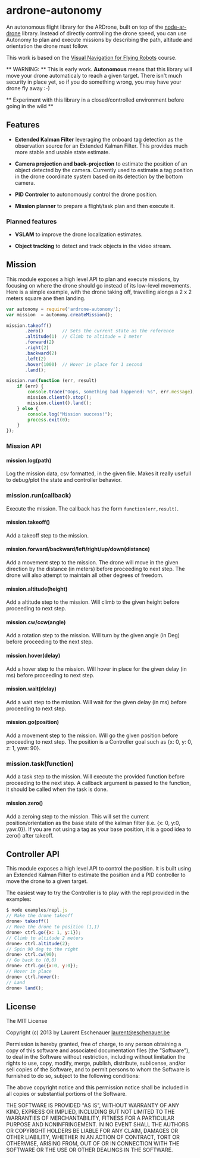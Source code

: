 # ardrone-autonomy

An autonomous flight library for the ARDrone, built on top of 
the [node-ar-drone](https://github.com/felixge/node-ar-drone) library. 
Instead of directly controlling the drone speed, you can use Autonomy 
to plan and execute missions by describing the path, altitude and 
orientation the drone must follow.

This work is based on the [Visual Navigation for Flying Robots](http://vision.in.tum.de/teaching/ss2013/visnav2013) course.

** WARNING: **  This is early work. __Autonomous__ means that this library will move your drone
automaticaly to reach a given target. There isn't much security in place yet, so if you 
do something wrong, you may have your drone fly away :-)

** Experiment with this library in a closed/controlled environment before going in the wild **

## Features

* **Extended Kalman Filter** leveraging the onboard tag detection as the observation source
for an Extended Kalman Filter. This provides much more stable and usable state estimate.

* **Camera projection and back-projection** to estimate the position of an object detected by the camera.
Currently used to estimate a tag position in the drone coordinate system based on its detection
by the bottom camera.

* **PID Controler** to autonomously control the drone position.

* **Mission planner** to prepare a flight/task plan and then execute it.

### Planned features

* **VSLAM** to improve the drone localization estimates.

* **Object tracking** to detect and track objects in the video stream.

## Mission

This module exposes a high level API to plan and execute missions, by focusing on where
the drone should go instead of its low-level movements. Here is a simple example, 
with the drone taking off, travelling alongs a 2 x 2 meters square ane then landing.

```js
var autonomy = require('ardrone-autonomy');
var mission  = autonomy.createMission();

mission.takeoff()
       .zero()       // Sets the current state as the reference
       .altitude(1)  // Climb to altitude = 1 meter
       .forward(2)   
       .right(2)     
       .backward(2) 
       .left(2)
       .hover(1000)  // Hover in place for 1 second
       .land();

mission.run(function (err, result)
    if (err) {
        console.trace("Oops, something bad happened: %s", err.message);
        mission.client().stop();
        mission.client().land();
    } else {
        console.log("Mission success!");
        process.exit(0);
    }
});
```

### Mission API

#### mission.log(path)

Log the mission data, csv formatted, in the given file. Makes it really usefull to
debug/plot the state and controller behavior.

### mission.run(callback)

Execute the mission. The callback has the form `function(err,result)`.

#### mission.takeoff()

Add a takeoff step to the mission.

#### mission.forward/backward/left/right/up/down(distance)

Add a movement step to the mission. The drone will move in the given direction by the distance (in meters) before
proceeding to next step. The drone will also attempt to maintain all other degrees of freedom.

#### mission.altitude(height)

Add a altitude step to the mission. Will climb to the given height before proceeding to next step.

#### mission.cw/ccw(angle)

Add a rotation step to the mission. Will turn by the given angle (in Deg) before proceeding to the next step.

#### mission.hover(delay)

Add a hover step to the mission. Will hover in place for the given delay (in ms) before proceeding to next step.

#### mission.wait(delay)

Add a wait step to the mission. Will wait for the given delay (in ms) before proceeding to next step.

#### mission.go(position)

Add a movement step to the mission. Will go the given position before proceeding to next step. The position is a Controller goal such as {x: 0, y: 0, z: 1, yaw: 90}.

### mission.task(function)

Add a task step to the mission. Will execute the provided function before proceeding to the next step. A callback argument is passed to the function, it should be called when the 
task is done.

#### mission.zero()

Add a zeroing step to the mission. This will set the current position/orientation as 
the base state of the kalman filter (i.e. {x: 0, y:0, yaw:0}). If you are not using
a tag as your base position, it is a good idea to zero() after takeoff.

## Controller API

This module exposes a high level API to control the position. It is built using an
Extended Kalman Filter to estimate the position and a PID controller to move the drone
to a given target.

The easiest way to try the Controller is to play with the repl provided in the examples:

```js
$ node examples/repl.js
// Make the drone takeoff
drone> takeoff()
// Move the drone to position (1,1)
drone> ctrl.go({x: 1, y:1});
// Climb to altitude 2 meters
drone> ctrl.altitude(2);
// Spin 90 deg to the right
drone> ctrl.cw(90);
// Go back to (0,0)
drone> ctrl.go({x:0, y:0});
// Hover in place
drone> ctrl.hover();
// Land
drone> land();
```

## License

The MIT License

Copyright (c) 2013 by Laurent Eschenauer <laurent@eschenauer.be>

Permission is hereby granted, free of charge, to any person obtaining a copy
of this software and associated documentation files (the "Software"), to deal
in the Software without restriction, including without limitation the rights
to use, copy, modify, merge, publish, distribute, sublicense, and/or sell
copies of the Software, and to permit persons to whom the Software is
furnished to do so, subject to the following conditions:

The above copyright notice and this permission notice shall be included in
all copies or substantial portions of the Software.

THE SOFTWARE IS PROVIDED "AS IS", WITHOUT WARRANTY OF ANY KIND, EXPRESS OR
IMPLIED, INCLUDING BUT NOT LIMITED TO THE WARRANTIES OF MERCHANTABILITY,
FITNESS FOR A PARTICULAR PURPOSE AND NONINFRINGEMENT. IN NO EVENT SHALL THE
AUTHORS OR COPYRIGHT HOLDERS BE LIABLE FOR ANY CLAIM, DAMAGES OR OTHER
LIABILITY, WHETHER IN AN ACTION OF CONTRACT, TORT OR OTHERWISE, ARISING FROM,
OUT OF OR IN CONNECTION WITH THE SOFTWARE OR THE USE OR OTHER DEALINGS IN
THE SOFTWARE.
